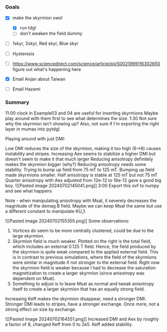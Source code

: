 ### Goals
- [x] make the skyrmion swol
	- [x] run tdgl
	- [ ] don't weaken the field dummy
- [ ] 1skyr, 2skyr, Red skyr, Blue skyr
- [ ] Hysteresis
- [ ] https://www.sciencedirect.com/science/article/pii/S0021999116302650 figure out what's happening here

- [x] Email Anjan about Taiwan
- [ ] Email Hazami
### Summary
11:00 clock in
Example03 and 04 are useful for inserting skyrmions
Maybe play around with them first to see what determines the size.
1:30 Not sure why the skyrmion isn't showing up?
Also, not sure if I'm exporting the right layer in mumax into pytdgl. 

Playing around with just DMI:

Low DMI reduces the size of the skyrmion, making it too high (6->8) causes instability and stripes. 
Increasing Aex seems to stabilize a higher DMI but doesn't seem to make it that much larger
Reducing anisotropy definitely makes the skyrmion bigger (why?)
Reducing anisotropy needs some stability. Trying to bump up field from 75 mT to 125 mT.
Bumping up field made skyrmions smaller.
Half anisotropy is stable at 125 mT but not 75 mT
Quarter anisotropy with Aex adjusted from 12e-12 to 16e-12 gave a good big boy.
![[Pasted image 20240702145041.png]]
3:00 Export this ovf to numpy and see what happens

Note - when manipulating anisotropy with Msat, it severely decreases the magnitude of the demag B field. Maybe we can keep Msat the same but use a different constant to manipulate KU_1. 

![[Pasted image 20240702155355.png]]
Some observations:  

1. Vortices do seem to be more centrally clustered, could be due to the large skyrmion.
2. Skyrmion field is much weaker. Plotted on the right is the total field, which includes an external 0.125 T field. Hence, the field produced by the skyrmion is quite weak compared to the applied external field. This is in contrast to previous simulations, where the field of the skyrmions were similar in magnitude if not stronger to the external field. Right now the skyrmion field is weaker because I had to decrease the saturation magnetization to create a larger skyrmion (since anisotropy was dependent on Msat).
3. Something to adjust is to leave Msat as normal and tweak anisotropy itself to create a larger skyrmion that has an equally strong field.

Increasing Keff makes the skyrmion disappear, need a stronger DMI.
Stronger DMI leads to stripes, have a stronger exchange.
Once more, not a strong effect on size by exchange.

![[Pasted image 20240702164551.png]]
Increased DMI and Aex by roughly a factor of 8, changed Keff from 0 to 2e5. Keff added stability.
